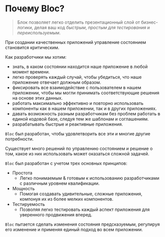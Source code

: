 # Почему Bloc?

> Блок позволяет легко отделить презентационный слой от бизнес-логики, делая ваш код _быстрым_, _простым для тестирования_ и _переиспользуемым_.

При создании качественных приложений управление состоянием становится критическим.

Как разработчики мы хотим:

- знать, в каком состоянии находится наше приложение в любой момент времени.
- легко проверять каждый случай, чтобы убедиться, что наше приложение отвечает должным образом.
- фиксировать все взаимодействие с пользователем в нашем приложении, чтобы мы могли принимать соответствующие решения на основе этих данных.
- работать максимально эффективно и повторно использовать компоненты как в нашем приложении, так и в других приложениях.
- давать возможность разным разработчикам без проблем работать в единой кодовой базе, следуя тем же шаблонам и соглашениям.
- разрабатывать быстрые и реактивные приложения.

`Bloc` был разработан, чтобы удовлетворить все эти и многие другие потребности.

Существует много решений по управлению состоянием и решение о том, какое из них использовать может оказаться сложной задачей.

`Bloc` был разработан с учетом трех основных принципов:

- Простота
  - Легко понимаемым & готовым к использованию разработчиками с различным уровнем квалификации.
- Мощность
  - Помогая создавать удивительные, сложные приложения, компонуя их из более мелких компонентов.
- Тестируемость
  - Позволяя легко тестировать каждый аспект приложения для уверенного продвижения вперед.

`Bloc` пытается сделать изменения состояния предсказуемым, регулируя его изменение и применяя единый подход во всем приложении.

